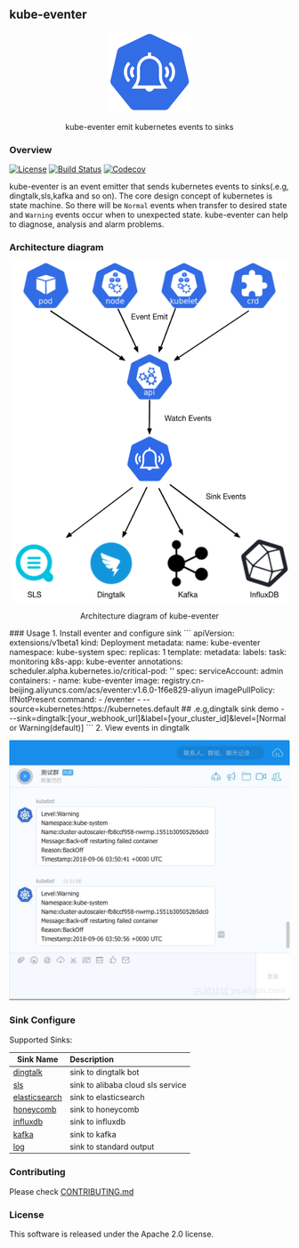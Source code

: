## kube-eventer    

<p align="center">
	<img src="docs/logo/kube-eventer.png" width="150px" />   
  <p align="center">
    kube-eventer emit kubernetes events to sinks
  </p>
</p>

### Overview 
[![License](https://img.shields.io/badge/license-Apache%202-4EB1BA.svg)](https://www.apache.org/licenses/LICENSE-2.0.html)
[![Build Status](https://travis-ci.org/AliyunContainerService/kube-eventer.svg?branch=master)](https://travis-ci.org/AliyunContainerService/kube-eventer)
[![Codecov](https://codecov.io/gh/AliyunContainerService/kube-eventer/branch/master/graph/badge.svg)](https://codecov.io/gh/AliyunContainerService/kube-eventer)    

kube-eventer is an event emitter that sends kubernetes events to sinks(.e.g, dingtalk,sls,kafka and so on). The core design concept of kubernetes is state machine. So there will be `Normal` events when transfer to desired state and `Warning` events occur when to unexpected state. kube-eventer can help to diagnose, analysis and alarm problems.

### Architecture diagram
<p align="center">
	<img src="docs/images/arch.png" width="500px" />   
  <p align="center">
    Architecture diagram of kube-eventer
  </p>
</p>
### Usage 
1. Install eventer and configure sink 
```
apiVersion: extensions/v1beta1
kind: Deployment
metadata:
  name: kube-eventer
  namespace: kube-system
spec:
  replicas: 1
  template:
    metadata:
      labels:
        task: monitoring
        k8s-app: kube-eventer
      annotations:
        scheduler.alpha.kubernetes.io/critical-pod: ''
    spec:
      serviceAccount: admin
      containers:
      - name: kube-eventer
        image: registry.cn-beijing.aliyuncs.com/acs/eventer:v1.6.0-1f6e829-aliyun
        imagePullPolicy: IfNotPresent
        command:
        - /eventer
        - --source=kubernetes:https://kubernetes.default
        ## .e.g,dingtalk sink demo
        - --sink=dingtalk:[your_webhook_url]&label=[your_cluster_id]&level=[Normal or Warning(default)]
```
2. View events in dingtalk
<p align="center">
<img width=600px src="docs/images/dingtalk.jpeg"/>
</p>

### Sink Configure 
Supported Sinks:

| Sink Name                    | Description                       |
| ---------------------------- | :-------------------------------- |
| <a href="docs/en/dingtalk-sink.md">dingtalk</a>      | sink to dingtalk bot              |
| <a href="docs/en/sls-sink.md">sls</a>           | sink to alibaba cloud sls service |
| <a href="docs/en/elasticsearch-sink.md">elasticsearch</a> | sink to elasticsearch             |
| <a href="docs/en/honeycomb-sink.md">honeycomb</a>     | sink to honeycomb                 |
| <a href="docs/en/influxdb-sink.md">influxdb</a>      | sink to influxdb                  |
| <a href="docs/en/kafka-sink.md">kafka</a>         | sink to kafka                     |
| <a href="docs/en/log-sink.md">log</a>               | sink to standard output           |

### Contributing 
Please check <a href="docs/en/CONTRIBUTING.md" target="_blank">CONTRIBUTING.md</a>


### License 
This software is released under the Apache 2.0 license.
